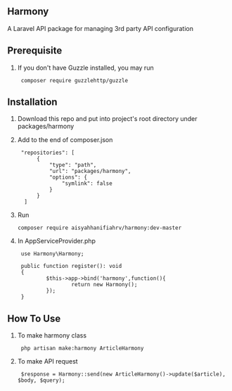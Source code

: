 ## Harmony
A Laravel API package for managing 3rd party API configuration

## Prerequisite
1. If you don't have Guzzle installed, you may run 
   
        composer require guzzlehttp/guzzle

## Installation
1. Download this repo and put into project's root directory under packages/harmony
2. Add to the end of composer.json
   
        "repositories": [
             {
                 "type": "path",
                 "url": "packages/harmony",
                 "options": {
                     "symlink": false
                 }
             }
         ]
3.  Run
   
        composer require aisyahhanifiahrv/harmony:dev-master

4. In AppServiceProvider.php
         
        use Harmony\Harmony;

        public function register(): void
        {
                $this->app->bind('harmony',function(){
                        return new Harmony();
                });
        }

## How To Use
1. To make harmony class
   
        php artisan make:harmony ArticleHarmony

2. To make API request
   
        $response = Harmony::send(new ArticleHarmony()->update($article), $body, $query);